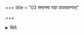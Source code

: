 +++
title = "03 समानमा राज्ञ उपावहरणात्"

+++

<details><summary>थिते</summary>

समानमा राज्ञ उपावहरणात् ३
</details>
